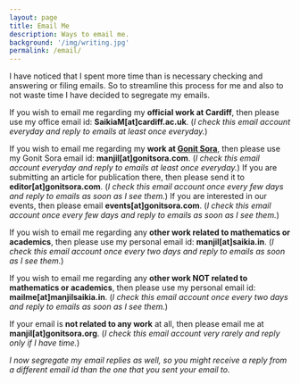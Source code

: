 ```yaml
---
layout: page
title: Email Me
description: Ways to email me.
background: '/img/writing.jpg'
permalink: /email/
---
```


I have noticed that I spent more time than is necessary checking and answering or filing emails. So to streamline this process for me and also to not waste time I have decided to segregate my emails.

If you wish to email me regarding my **official work at Cardiff**, then please use my office email id: **SaikiaM[at]cardiff.ac.uk**. (*I check this email account everyday and reply to emails at least once everyday.*)

If you wish to email me regarding my **work at [Gonit Sora](https://gonitsora.com)**, then please use my Gonit Sora email id: **manjil[at]gonitsora.com**. (*I check this email account everyday and reply to emails at least once everyday.*) If you are submitting an article for publication there, then please send it to **editor[at]gonitsora.com**. (*I check this email account once every few days and reply to emails as soon as I see them.*) If you are interested in our events, then please email **events[at]gonitsora.com**. (*I check this email account once every few days and reply to emails as soon as I see them.*)

If you wish to email me regarding any **other work related to mathematics or academics**, then please use my personal email id: **manjil[at]saikia.in**. (*I check this email account once every two days and reply to emails as soon as I see them.*)

If you wish to email me regarding any **other work NOT related to mathematics or academics**, then please use my personal email id: **mailme[at]manjilsaikia.in**. (*I check this email account once every two days and reply to emails as soon as I see them.*)

If your email is **not related to any work** at all, then please email me at **manjil[at]gonitsora.org**. (*I check this email account very rarely and reply only if I have time.*)

*I now segregate my email replies as well, so you might receive a reply from a different email id than the one that you sent your email to.*
